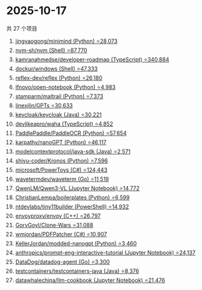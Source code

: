 # 2025-10-17

共 27 个项目

<!-- BEGIN GITHUB -->
<!-- 最后更新时间 2025-10-17 20:17:33 +0800 -->
1. [jingyaogong/minimind (Python) ⭐28,073](https://github.com/jingyaogong/minimind)
1. [nvm-sh/nvm (Shell) ⭐87,770](https://github.com/nvm-sh/nvm)
1. [kamranahmedse/developer-roadmap (TypeScript) ⭐340,884](https://github.com/kamranahmedse/developer-roadmap)
1. [dockur/windows (Shell) ⭐47,333](https://github.com/dockur/windows)
1. [reflex-dev/reflex (Python) ⭐26,180](https://github.com/reflex-dev/reflex)
1. [lfnovo/open-notebook (Python) ⭐4,983](https://github.com/lfnovo/open-notebook)
1. [stamparm/maltrail (Python) ⭐7,373](https://github.com/stamparm/maltrail)
1. [linexjlin/GPTs ⭐30,633](https://github.com/linexjlin/GPTs)
1. [keycloak/keycloak (Java) ⭐30,221](https://github.com/keycloak/keycloak)
1. [devlikeapro/waha (TypeScript) ⭐4,852](https://github.com/devlikeapro/waha)
1. [PaddlePaddle/PaddleOCR (Python) ⭐57,654](https://github.com/PaddlePaddle/PaddleOCR)
1. [karpathy/nanoGPT (Python) ⭐46,117](https://github.com/karpathy/nanoGPT)
1. [modelcontextprotocol/java-sdk (Java) ⭐2,571](https://github.com/modelcontextprotocol/java-sdk)
1. [shiyu-coder/Kronos (Python) ⭐7,596](https://github.com/shiyu-coder/Kronos)
1. [microsoft/PowerToys (C#) ⭐124,443](https://github.com/microsoft/PowerToys)
1. [wavetermdev/waveterm (Go) ⭐11,519](https://github.com/wavetermdev/waveterm)
1. [QwenLM/Qwen3-VL (Jupyter Notebook) ⭐14,772](https://github.com/QwenLM/Qwen3-VL)
1. [ChristianLempa/boilerplates (Python) ⭐6,599](https://github.com/ChristianLempa/boilerplates)
1. [ntdevlabs/tiny11builder (PowerShell) ⭐14,932](https://github.com/ntdevlabs/tiny11builder)
1. [envoyproxy/envoy (C++) ⭐26,797](https://github.com/envoyproxy/envoy)
1. [GorvGoyl/Clone-Wars ⭐31,088](https://github.com/GorvGoyl/Clone-Wars)
1. [wmjordan/PDFPatcher (C#) ⭐10,907](https://github.com/wmjordan/PDFPatcher)
1. [KellerJordan/modded-nanogpt (Python) ⭐3,460](https://github.com/KellerJordan/modded-nanogpt)
1. [anthropics/prompt-eng-interactive-tutorial (Jupyter Notebook) ⭐24,137](https://github.com/anthropics/prompt-eng-interactive-tutorial)
1. [DataDog/datadog-agent (Go) ⭐3,300](https://github.com/DataDog/datadog-agent)
1. [testcontainers/testcontainers-java (Java) ⭐8,376](https://github.com/testcontainers/testcontainers-java)
1. [datawhalechina/llm-cookbook (Jupyter Notebook) ⭐21,476](https://github.com/datawhalechina/llm-cookbook)
<!-- END GITHUB -->
